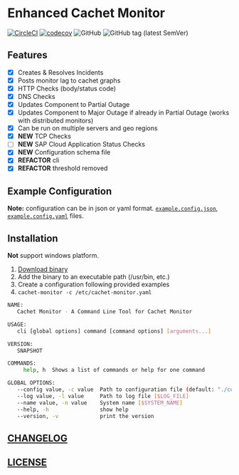 # Enhanced Cachet Monitor

[![CircleCI](https://circleci.com/gh/Soontao/cachet-monitor.svg?style=shield)](https://circleci.com/gh/Soontao/cachet-monitor)
[![codecov](https://codecov.io/gh/Soontao/cachet-monitor/branch/master/graph/badge.svg)](https://codecov.io/gh/Soontao/cachet-monitor)
![GitHub](https://img.shields.io/github/license/Soontao/cachet-monitor.svg)
![GitHub tag (latest SemVer)](https://img.shields.io/github/tag/Soontao/cachet-monitor.svg)

## Features

- [x] Creates & Resolves Incidents
- [x] Posts monitor lag to cachet graphs
- [x] HTTP Checks (body/status code)
- [x] DNS Checks
- [x] Updates Component to Partial Outage
- [x] Updates Component to Major Outage if already in Partial Outage (works with distributed monitors)
- [x] Can be run on multiple servers and geo regions
- [x] **NEW** TCP Checks
- [ ] **NEW** SAP Cloud Application Status Checks
- [x] **NEW** Configuration schema file
- [x] **REFACTOR** cli
- [x] **REFACTOR** threshold removed

## Example Configuration

**Note:** configuration can be in json or yaml format. [`example.config.json`](./example.config.json), [`example.config.yaml`](./example.config.yml) files.

## Installation

**Not** support windows platform.

1. [Download binary](https://github.com/Soontao/cachet-monitor/releases)
2. Add the binary to an executable path (/usr/bin, etc.)
3. Create a configuration following provided examples
4. `cachet-monitor -c /etc/cachet-monitor.yaml`

```bash
NAME:
   Cachet Monitor - A Command Line Tool for Cachet Monitor

USAGE:
   cli [global options] command [command options] [arguments...]

VERSION:
   SNAPSHOT

COMMANDS:
     help, h  Shows a list of commands or help for one command

GLOBAL OPTIONS:
   --config value, -c value  Path to configuration file (default: "./config.json") [$CONFIG_FILE]
   --log value, -l value     Path to log file [$LOG_FILE]
   --name value, -n value    System name [$SYSTEM_NAME]
   --help, -h                show help
   --version, -v             print the version
```

## [CHANGELOG](./CHANGELOG.md)

## [LICENSE](./LICENSE)
